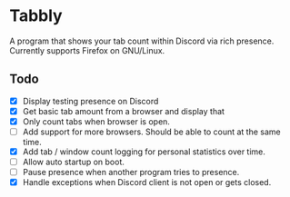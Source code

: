 # Tabbly
A program that shows your tab count within Discord via rich presence. Currently supports Firefox on GNU/Linux.

## Todo
- [x] Display testing presence on Discord
- [x] Get basic tab amount from a browser and display that
- [x] Only count tabs when browser is open.
- [ ] Add support for more browsers. Should be able to count at the same time.
- [x] Add tab / window count logging for personal statistics over time.
- [ ] Allow auto startup on boot.
- [ ] Pause presence when another program tries to presence.
- [x] Handle exceptions when Discord client is not open or gets closed.

